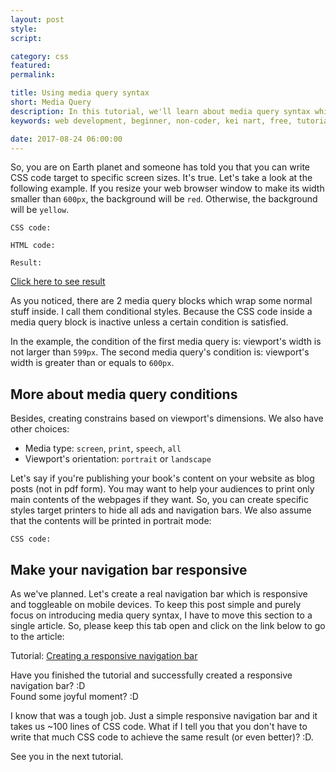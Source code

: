 ```yaml
---
layout: post
style:
script:

category: css
featured:
permalink:

title: Using media query syntax
short: Media Query
description: In this tutorial, we'll learn about media query syntax which allows us to create responsive websites. <br>In fact, the syntax is used to target specific devices and screen sizes. <br>Let's talk about this amazing tool.
keywords: web development, beginner, non-coder, kei nart, free, tutorial, coding, programming, code nart, html, css, @media, media query, responsive

date: 2017-08-24 06:00:00
---
```


So, you are on Earth planet and someone has told you that you can write CSS code
target to specific screen sizes. It's true. Let's take a look at the following
example. If you resize your web browser window to make its width smaller than
`600px`, the background will be `red`. Otherwise, the background will be `yellow`.

`CSS code:`
<script src="https://gist.github.com/codenart/37d35f1579a85be21a263a26758b825c.js">
</script>

`HTML code:`
<script src="https://gist.github.com/codenart/945f19d09b2c26472e08e4ca080accea.js">
</script>

`Result:`

[Click here to see result](https://codepen.io/codenart/full/VMoGNp/ "ext")

As you noticed, there are 2 media query blocks which wrap some normal stuff
inside. I call them conditional styles. Because the CSS code inside a media
query block is inactive unless a certain condition is satisfied.

In the example, the condition of the first media query is: viewport's width is
not larger than `599px`. The second media query's condition is: viewport's width
is greater than or equals to `600px`.

## More about media query conditions

Besides, creating constrains based on viewport's dimensions. We also have other
choices:

- Media type: `screen`, `print`, `speech`, `all`
- Viewport's orientation: `portrait` or `landscape`

Let's say if you're publishing your book's content on your website as blog posts
(not in pdf form). You may want to help your audiences to print only main contents
of the webpages if they want. So, you can create specific styles target printers
to hide all ads and navigation bars. We also assume that the contents will be
printed in portrait mode:

`CSS code:`
<script src="https://gist.github.com/codenart/d89cbac3a1238b395b527d233b894694.js">
</script>

## Make your navigation bar responsive

As we've planned. Let's create a real navigation bar which is responsive and
toggleable on mobile devices. To keep this post simple and purely focus on
introducing media query syntax, I have to move this section to a single article.
So, please keep this tab open and click on the link below to go to the article:

Tutorial: [Creating a responsive navigation bar](https://codenart.github.io/sample/2017/09/03/sample-2-responsive-navbar.html "ext")

Have you finished the tutorial and successfully created a responsive navigation
bar? :D  
Found some joyful moment? :D

I know that was a tough job. Just a simple responsive navigation bar and it takes
us ~100 lines of CSS code. What if I tell you that you don't have to write that
much CSS code to achieve the same result (or even better)? :D.

See you in the next tutorial.
